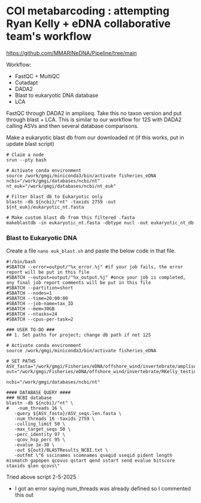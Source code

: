 # COI metabarcoding : attempting Ryan Kelly + eDNA collaborative team's workflow 

https://github.com/MMARINeDNA/Pipeline/tree/main

Workflow:  
- FastQC + MultiQC  
- Cutadapt  
- DADA2  
- Blast to eukaryotic DNA database  
- LCA 

FastQC through DADA2 in ampliseq. Take this no taxon version and put through blast + LCA. This is similar to our workflow for 12S with DADA2 calling ASVs and then several database comparisons.

Make a eukaryotic blast db from our downloaded nt (if this works, put in update blast script)

```
# Claim a node 
srun --pty bash 

# Activate conda environment
source /work/gmgi/miniconda3/bin/activate fisheries_eDNA
ncbi="/work/gmgi/databases/ncbi/nt"
nt_euk="/work/gmgi/databases/ncbi/nt_euk"

# Filter blast db to Eukaryotic only 
blastn -db ${ncbi}/"nt" -taxids 2759 -out ${nt_euk}/eukaryotic_nt.fasta

# Make custom blast db from this filtered .fasta
makeblastdb -in eukaryotic_nt.fasta -dbtype nucl -out eukaryotic_nt_db
```

### Blast to Eukaryotic DNA

Create a file `nano euk_blast.sh` and paste the below code in that file.

```
#!/bin/bash
#SBATCH --error=output/"%x_error.%j" #if your job fails, the error report will be put in this file
#SBATCH --output=output/"%x_output.%j" #once your job is completed, any final job report comments will be put in this file
#SBATCH --partition=short
#SBATCH --nodes=1
#SBATCH --time=20:00:00
#SBATCH --job-name=tax_ID
#SBATCH --mem=30GB
#SBATCH --ntasks=24
#SBATCH --cpus-per-task=2

### USER TO-DO ### 
## 1. Set paths for project; change db path if not 12S

# Activate conda environment
source /work/gmgi/miniconda3/bin/activate fisheries_eDNA

# SET PATHS 
ASV_fasta="/work/gmgi/Fisheries/eDNA/offshore_wind/invertebrate/ampliseq_notax_results/asv_length_filter"
out="/work/gmgi/Fisheries/eDNA/offshore_wind/invertebrate/RKelly_testing/blast"

ncbi="/work/gmgi/databases/ncbi/nt"

#### DATABASE QUERY ####
### NCBI database 
blastn -db ${ncbi}/"nt" \
#   -num_threads 16 \
   -query ${ASV_fasta}/ASV_seqs.len.fasta \
   -num_threads 16 -taxids 2759 \
   -culling_limit 50 \
   -max_target_seqs 50 \
   -perc_identity 97 \
   -qcov_hsp_perc 95 \
   -evalue 1e-30 \
   -out ${out}/BLASTResults_NCBI.txt \
   -outfmt \"6 sscinames scomnames qseqid sseqid pident length mismatch gapopen qcovus qstart qend sstart send evalue bitscore staxids qlen qcovs\"
```

Tried above script 2-5-2025  
- I got an error saying num_threads was already defined so I commented this out 


